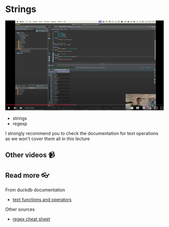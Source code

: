 # Strings

<a href="https://youtu.be/7DUrBs5q6kM" target="_blank">
  <img src="https://github.com/kokchun/assets/blob/main/sql/09_a_strings.png?raw=true" alt="strings in duckdb" width="600">
</a>

- strings
- regexp

I strongly recommend you to check the documentation for text operations as we won't cover them all in this lecture

## Other videos 📹

## Read more 👓

From duckdb documentation

- [text functions and operators](https://duckdb.org/docs/sql/functions/char.html)

Other sources

- [regex cheat sheet](https://www.rexegg.com/regex-quickstart.php)
